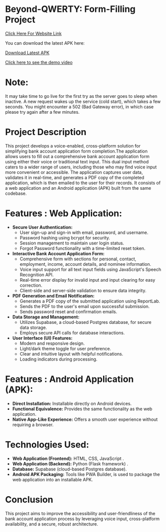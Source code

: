 # Beyond-QWERTY: Form-Filling Project

 [Click Here For Website Link](https://voice-bank-form.onrender.com/)
 
You can download the latest APK here:

[Download Latest APK](https://github.com/ARYANJATHAR/QWERTY_FORM_FILLING_PROJECT/blob/main/BankForm.apk)

[Click here to see the demo video](<https://drive.google.com/file/d/1SUTJHkhfNT-ucLxOVnBwaBixPPvD-GKr/view?usp=sharing>)
 

# **Note:** 
It may take time to go live for the first try as the server goes to sleep when inactive. A new request wakes up the service (cold start), which takes a few seconds. You might encounter a 502 (Bad Gateway error), in which case please try again after a few minutes.


# Project Description
This project develops a voice-enabled, cross-platform solution for simplifying bank account application form completion.The application allows users to fill out a comprehensive bank account application form using either their voice or traditional text input. This dual input method caters to a wider range of users, including those who may find voice input more convenient or accessible. The application captures user data, validates it in real-time, and generates a PDF copy of the completed application, which is then emailed to the user for their records. It consists of a web application and an Android application (APK) built from the same codebase.



# Features : **Web Application:**

* **Secure User Authentication:**
    * User sign-up and sign-in with email, password, and username.
    * Password hashing using bcrypt for security.
    * Session management to maintain user login status.
    * Forgot Password functionality with a time-limited reset token.
* **Interactive Bank Account Application Form:**
    * Comprehensive form with sections for personal, contact, employment, income, account details, and nominee information.
    * Voice input support for all text input fields using JavaScript's Speech Recognition API.
    * Real-time error display for invalid input and input clearing for easy correction.
    * Client-side and server-side validation to ensure data integrity.  
* **PDF Generation and Email Notification:**
    * Generates a PDF copy of the submitted application using ReportLab.
    * Sends the PDF to the user's email upon successful submission.
    * Sends password reset and confirmation emails.
* **Data Storage and Management:**
    * Utilizes Supabase, a cloud-based Postgres database, for secure data storage.
    * Employs secure API calls for database interactions.
* **User Interface (UI) Features:**
    * Modern and responsive design.
    * Light/dark theme toggle for user preference.
    * Clear and intuitive layout with helpful notifications.
    * Loading indicators during processing.


#  Features : **Android Application (APK):**

* **Direct Installation:** Installable directly on Android devices.
* **Functional Equivalence:** Provides the same functionality as the web application.
* **Native App-Like Experience:** Offers a smooth user experience without requiring a browser.


# **Technologies Used:**

* **Web Application (Frontend):** HTML, CSS, JavaScript .
* **Web Application (Backend):** Python (Flask framework) .
* **Database:** Supabase (cloud-based Postgres database).
* **Android APK Packaging:**  Tools like PWA Builder, is used to package the web application into an installable APK.  

# Conclusion
This project aims to improve the accessibility and user-friendliness of the bank account application process by leveraging voice input, cross-platform availability, and a secure, robust architecture.


